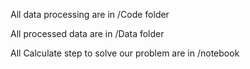All data processing are in /Code folder

All processed data are in /Data folder

All Calculate step to solve our problem are in /notebook
